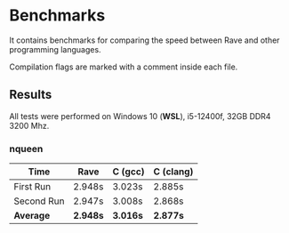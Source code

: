 # Benchmarks

It contains benchmarks for comparing the speed between Rave and other programming languages.

Compilation flags are marked with a comment inside each file.

## Results

All tests were performed on Windows 10 (**WSL**), i5-12400f, 32GB DDR4 3200 Mhz.

### nqueen

| Time | Rave | C (gcc) | C (clang) |
| ---- | ---- | ------- | --------- |
| First Run | 2.948s | 3.023s | 2.885s |
| Second Run | 2.947s | 3.008s | 2.868s |
| **Average** | **2.948s** | **3.016s** | **2.877s** |
